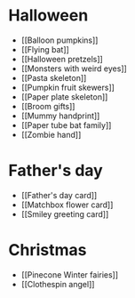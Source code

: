 # Halloween

- [[Balloon pumpkins]]
- [[Flying bat]]
- [[Halloween pretzels]]
- [[Monsters with weird eyes]]
- [[Pasta skeleton]]
- [[Pumpkin fruit skewers]]
- [[Paper plate skeleton]]
- [[Broom gifts]]
- [[Mummy handprint]]
- [[Paper tube bat family]]
- [[Zombie hand]]

# Father's day

- [[Father's day card]]
- [[Matchbox flower card]]
- [[Smiley greeting card]]

# Christmas 

- [[Pinecone Winter fairies]]
- [[Clothespin angel]]